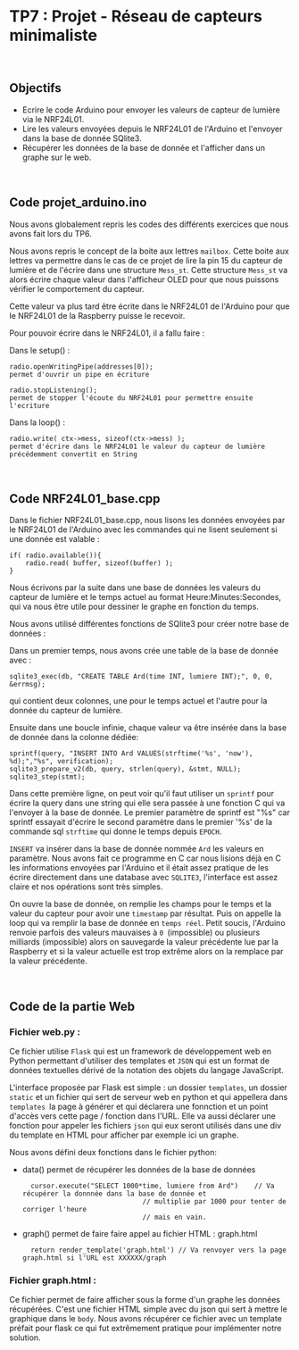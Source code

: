 # TP7 : Projet - Réseau de capteurs minimaliste

&nbsp;

## Objectifs

- Ecrire le code Arduino pour envoyer les valeurs de capteur de lumière via le NRF24L01.
- Lire les valeurs envoyées depuis le NRF24L01 de l'Arduino et l'envoyer dans la base de donnée SQlite3.
- Récupérer les données de la base de donnée et l'afficher dans un graphe sur le web.

&nbsp;

## Code projet_arduino.ino

Nous avons globalement repris les codes des différents exercices que nous avons fait lors du TP6.

Nous avons repris le concept de la boite aux lettres `mailbox`. Cette boite aux lettres va permettre dans le cas de ce projet de lire la pin 15 du capteur de lumière et de l'écrire dans une structure `Mess_st`. Cette structure `Mess_st` va alors écrire chaque valeur dans l'afficheur OLED pour que nous puissons vérifier le comportement du capteur.

Cette valeur va plus tard être écrite dans le NRF24L01 de l'Arduino pour que le NRF24L01 de la Raspberry puisse le recevoir.

Pour pouvoir écrire dans le NRF24L01, il a fallu faire :

Dans le setup() : 

	radio.openWritingPipe(addresses[0]);
	permet d'ouvrir un pipe en écriture
	
	radio.stopListening();
	permet de stopper l'écoute du NRF24L01 pour permettre ensuite l'ecriture

Dans la loop() : 

	radio.write( ctx->mess, sizeof(ctx->mess) );
	permet d'écrire dans le NRF24L01 le valeur du capteur de lumière précédemment convertit en String 

&nbsp;

## Code NRF24L01_base.cpp

Dans le fichier NRF24L01_base.cpp, nous lisons les données envoyées par le NRF24L01 de l'Arduino avec les commandes qui ne lisent seulement si une donnée est valable :

	if( radio.available()){
		radio.read( buffer, sizeof(buffer) );	
	}

Nous écrivons par la suite dans une base de données les valeurs du capteur de lumière et le temps actuel au format Heure:Minutes:Secondes, qui va nous être utile pour dessiner le graphe en fonction du temps.

Nous avons utilisé différentes fonctions de SQlite3 pour créer notre base de données :

Dans un premier temps, nous avons crée une table de la base de donnée avec :

	sqlite3_exec(db, "CREATE TABLE Ard(time INT, lumiere INT);", 0, 0, &errmsg);

qui contient deux colonnes, une pour le temps actuel et l'autre pour la donnée du capteur de lumière.

Ensuite dans une boucle infinie, chaque valeur va être insérée dans la base de donnée dans la colonne dédiée: 

	sprintf(query, "INSERT INTO Ard VALUES(strftime('%s', 'now'), %d);","%s", verification);
	sqlite3_prepare_v2(db, query, strlen(query), &stmt, NULL);
	sqlite3_step(stmt);
	
Dans cette première ligne, on peut voir qu'il  faut utiliser un `sprintf` pour écrire la query dans une string qui elle sera passée à une fonction C qui va l'envoyer à la base de donnée. Le premier paramètre de sprintf est "%s" car sprintf essayait d'écrire le second paramètre dans le premier '%s' de la commande sql `strftime` qui donne le temps depuis `EPOCH`.

`INSERT` va insérer dans la base de donnée nommée `Ard` les valeurs en paramètre.
Nous avons fait ce programme en C car nous lisions déjà en C les informations envoyées par l'Arduino et il était assez pratique de les écrire directement dans une database avec `SQLITE3`, l'interface est assez claire et nos opérations sont très simples.

On ouvre la base de donnée, on remplie les champs pour le temps et la valeur du capteur pour avoir une `timestamp` par résultat. Puis on appelle la loop qui va remplir la base de donnée en `temps réel`.
Petit soucis, l'Arduino renvoie parfois des valeurs mauvaises à `0 `(impossible) ou plusieurs milliards (impossible) alors on sauvegarde la valeur précédente lue par la Raspberry et si la valeur actuelle est trop extrême alors on la remplace par la valeur précédente.


&nbsp;

## Code de la partie Web

### Fichier web.py :

Ce fichier utilise `Flask` qui est un framework de développement web en Python permettant d'utiliser des templates et `JSON` qui est un format de données textuelles dérivé de la notation des objets du langage JavaScript. 

L'interface proposée par Flask est simple : un dossier `templates`, un dossier `static` et un fichier qui sert de serveur web en python et qui appellera dans `templates `la page à générer et qui déclarera une fonnction et un point d'accès vers cette page / fonction dans l'URL. Elle va aussi déclarer une fonction pour appeler les fichiers `json` qui eux seront utilisés dans une div du template en HTML pour afficher par exemple ici un graphe.

Nous avons défini deux fonctions dans le fichier python:

- data() permet de récupérer les données de la base de données 

		cursor.execute("SELECT 1000*time, lumiere from Ard") 	// Va récupérer la donnnée dans la base de donnée et
									// multiplie par 1000 pour tenter de corriger l'heure
									// mais en vain.

- graph() permet de faire faire appel au fichier HTML : graph.html

	 	return render_template('graph.html') // Va renvoyer vers la page graph.html si l'URL est XXXXXX/graph

### Fichier graph.html : 

Ce fichier permet de faire afficher sous la forme d'un graphe les données récupérées.
C'est une fichier HTML simple avec du json qui sert à mettre le graphique dans le `body`. Nous avons récupérer ce fichier avec un template préfait pour flask ce qui fut extrêmement pratique pour implémenter notre solution.
